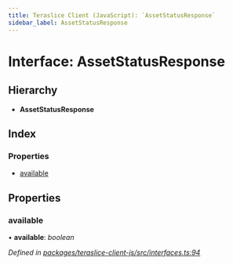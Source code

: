 ```yaml
---
title: Teraslice Client (JavaScript): `AssetStatusResponse`
sidebar_label: AssetStatusResponse
---
```


# Interface: AssetStatusResponse

## Hierarchy

* **AssetStatusResponse**

## Index

### Properties

* [available](assetstatusresponse.md#available)

## Properties

###  available

• **available**: *boolean*

*Defined in [packages/teraslice-client-js/src/interfaces.ts:94](https://github.com/terascope/teraslice/blob/653cf7530/packages/teraslice-client-js/src/interfaces.ts#L94)*
